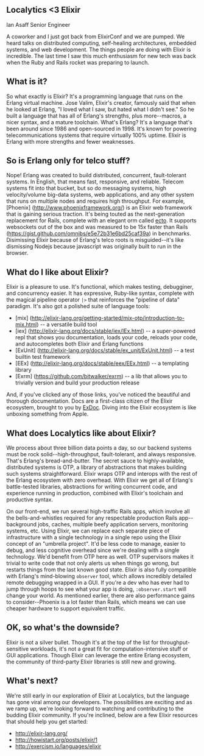 ## Localytics <3 Elixir

Ian Asaff
Senior Engineer

A coworker and I just got back from ElixirConf and we are pumped. We heard talks on distributed computing, self-healing architectures, embedded systems, and web development. The things people are doing with Elixir is incredible. The last time I saw this much enthusiasm for new tech was back when the Ruby and Rails rocket was preparing to launch.

## What is it?
So what exactly is Elixir? It's a programming language that runs on the Erlang virtual machine. Jose Valim, Elixir's creator, famously said that when he looked at Erlang, "I loved what I saw, but hated what I didn't see." So he built a language that has all of Erlang's strengths, plus more--macros, a nicer syntax, and a mature toolchain. What's Erlang? It's a language that's been around since 1986 and open-sourced in 1998. It's known for powering telecommunications systems that require virtually 100% uptime. Elixir is Erlang with more strengths and fewer weaknesses.

## So is Erlang only for telco stuff?
Nope! Erlang was created to build distributed, concurrent, fault-tolerant systems. In English, that means fast, responsive, and reliable. Telecom systems fit into that bucket, but so do messaging systems, high velocity/volume big-data systems, web applications, and any other system that runs on multiple nodes and requires high throughput. For example, [Phoenix] (http://www.phoenixframework.org/) is an Elixir web framework that is gaining serious traction. It's being touted as the next-generation replacement for Rails, complete with an elegant orm called [ecto](https://github.com/elixir-lang/ecto). It supports websockets out of the box and was measured to be 15x faster than Rails (https://gist.github.com/omnibs/e5e72b31e6bd25caf39a) in benchmarks. Disimissing Elixir because of Erlang's telco roots is misguided--it's like dismissing Nodejs because javascript was originally built to run in the browser.

## What do I like about Elixir?
Elixir is a pleasure to use. It's functional, which makes testing, debugginer, and concurrency easier. It has expressive, Ruby-like syntax, complete with the magical pipeline operator `|>` that reinforces the "pipeline of data" paradigm. It's also got a polished suite of language tools:

 * [mix] (http://elixir-lang.org/getting-started/mix-otp/introduction-to-mix.html) -- a versatile build tool
 * [iex] (http://elixir-lang.org/docs/stable/iex/IEx.html) -- a super-powered repl that shows you documentation, loads your code, reloads your code, and autocompletes both Elixir and Erlang functions
 * [ExUnit] (http://elixir-lang.org/docs/stable/ex_unit/ExUnit.html) -- a test builtin test framework
 * [EEx] (http://elixir-lang.org/docs/stable/eex/EEx.html) -- a templating library
 * [Exrm] (https://github.com/bitwalker/exrm) -- a lib that allows you to trivially version and build your production release

And, if you've clicked any of those links, you've noticed the beautiful and thorough documentation. Docs are a first-class citizen of the Elixir ecosystem, brought to you by [ExDoc](https://github.com/elixir-lang/ex_doc). Diving into the Elixir ecosystem is like unboxing something from Apple.

## What does Localytics like about Elixir?
We process about three billion data points a day, so our backend systems must be rock solid--high-throughput, fault-tolerant, and always responsive. That's Erlang's bread-and-butter. The secret sauce to highly-available, distributed systems is OTP, a library of abstractions that makes building such systems straightforward. Elixir wraps OTP and interops with the rest of the Erlang ecosystem with zero overhead. With Elixir we get all of Erlang's battle-tested libraries, abstractions for writing concurrent code, and experience running in production, combined with Elixir's toolchain and productive syntax.

On our front-end, we run several high-traffic Rails apps, which involve all the bells-and-whistles required for any respectable production Rails app--background jobs, caches, multiple beefy application servers, monitoring systems, etc. Using Elixir, we can replace each separate piece of infrastructure with a single technology in a single repo using the Elixir concept of an "umbrella project". It'd be less code to manage, easier to debug, and less cognitive overhead since we're dealing with a single technology. We'd benefit from OTP here as well. OTP supervisors makes it trivial to write code that not only alerts us when things go wrong, but restarts things from the last known good state. Elixir is also fully compatible with Erlang's mind-blowing `observer` tool, which allows incredibly detailed remote debugging wrapped in a GUI. If you're a dev who has ever had to jump through hoops to see what your app is doing, `:observer.start` will change your world. As mentioned earlier, there are also performance gains to consider--Phoenix is a lot faster than Rails, which means we can use cheaper hardware to support equivalent traffic.

## OK, so what's the downside?
Elixir is not a silver bullet. Though it's at the top of the list for throughput-sensitive workloads, it's not a great fit for computation-intensive stuff or GUI applications. Though Elixir can leverage the entire Erlang ecosystem, the community of third-party Elixir libraries is still new and growing.

## What's next?
We're still early in our exploration of Elixir at Localytics, but the language has gone viral among our developers. The possibilities are exciting and as we ramp up, we're looking forward to watching and contributing to the budding Elixir community. If you're inclined, below are a few Elixir resources that should help you get started:

* http://elixir-lang.org/
* http://howistart.org/posts/elixir/1
* http://exercism.io/languages/elixir
